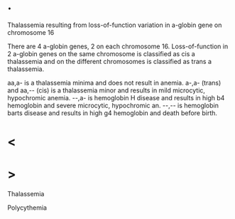 # .

Thalassemia resulting from loss-of-function variation in a-globin gene on chromosome 16

There are 4 a-globin genes, 2 on each chromosome 16.
Loss-of-function in 2 a-globin genes on the same chromosome is classified as cis a thalassemia and on the different chromosomes is classified as trans a thalassemia.

aa,a- is a thalassemia minima and does not result in anemia.
a-,a- (trans) and aa,-- (cis) is a thalassemia minor and results in mild microcytic, hypochromic anemia.
--,a- is hemoglobin H disease and results in high b4 hemoglobin and severe microcytic, hypochromic an.
--,-- is hemoglobin barts disease and results in high g4 hemoglobin and death before birth.

# <

# >

Thalassemia

Polycythemia

